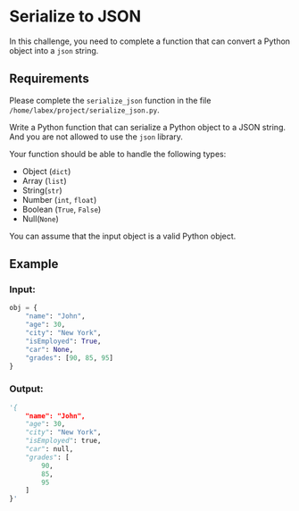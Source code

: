# Serialize to JSON

In this challenge, you need to complete a function that can convert a Python object into a `json` string.

## Requirements

Please complete the `serialize_json` function in the file `/home/labex/project/serialize_json.py`.

Write a Python function that can serialize a Python object to a JSON string. And you are not allowed to use the `json` library.

Your function should be able to handle the following types:

- Object (`dict`)
- Array (`list`)
- String(`str`)
- Number (`int`, `float`)
- Boolean (`True`, `False`)
- Null(`None`)

You can assume that the input object is a valid Python object.

## Example

### Input:

```python
obj = {
    "name": "John",
    "age": 30,
    "city": "New York",
    "isEmployed": True,
    "car": None,
    "grades": [90, 85, 95]
}
```

### Output:

```python
'{
    "name": "John",
    "age": 30, 
    "city": "New York",
    "isEmployed": true,
    "car": null,
    "grades": [
        90,
        85,
        95
    ]
}'
```
